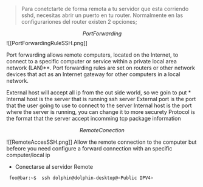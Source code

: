 
>Para conetctarte de forma remota a tu servidor que esta corriendo sshd, necesitas abrir un puerto en tu router. Normalmente en las configurariones del router existen 2 opciones; 

$$Port Forwarding$$
![[PortForwardingRuleSSH.png]]

Port forwarding allows remote computers, located on the Internet, to connect to a specific computer or service within a private local area network (LAN)**. Port forwarding rules are set on routers or other network devices that act as an Internet gateway for other computers in a local network.

External host will accept all ip from the out side world, so we goin to put *  
Internal host is the server that is running ssh server
External port is the port that the user going to use to connect to the server
Internal host is the port where the server is running, you can change it to more securety
Protocol is the format that the server accept incomming tcp package information

$$ Remote Conection $$

![[RemoteAccesSSH.png]]
Allow the remote connection to the computer but befeore you need configure a forward connection with an specific computer/local ip

* Conectarse al servidor Remote
````bash
 foo@bar:~$  ssh dolphin@dolphin-desktop@<Public IPV4>
````


